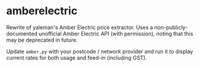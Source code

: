 # amberelectric 

Rewrite of yaleman's Amber Electric price extractor.
Uses a non-publicly-documented unofficial Amber Electric API (with permission), noting that this may be deprecated in future.

Update `amber.py` with your postcode / network provider and run it to display current rates for both usage and feed-in (including GST). 
